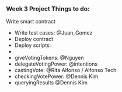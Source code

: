 


### Week 3 Project Things to do:

Write smart contract
+ Write test cases: @Juan_Gomez
+ Deploy contract
+ Deploy scripts:
+ 
+ giveVotingTokens: @Nguyen
+ delegateVotingPower: @intentions
+ castingVote: @Rita Alfonso / Alfonso Tech
+ checkingVotePower: @Dennis Kim
+ queryingResults @Dennis Kim